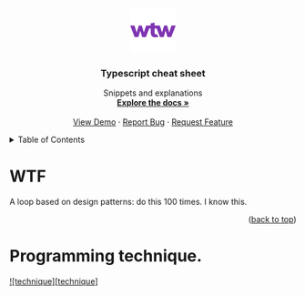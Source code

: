 <div id="top"></div>
<!--
*** Thanks for checking out the Best-README-Template. If you have a suggestion
*** that would make this better, please fork the repo and create a pull request
*** or simply open an issue with the tag "enhancement".
*** Don't forget to give the project a star!
*** Thanks again! Now go create something AMAZING! :D
-->

<!-- PROJECT SHIELDS -->
<!--
*** I'm using markdown "reference style" links for readability.
*** Reference links are enclosed in brackets [ ] instead of parentheses ( ).
*** See the bottom of this document for the declaration of the reference variables
*** for contributors-url, forks-url, etc. This is an optional, concise syntax you may use.
*** https://www.markdownguide.org/basic-syntax/#reference-style-links
-->

<!-- [![Contributors][contributors-shield]][contributors-url] -->

<!-- PROJECT LOGO -->
<br />
<div align="center">
  <a href="">
    <img src="images/WTW.png" alt="Logo" width="80" height="80">
  </a>

<h3 align="center">Typescript cheat sheet</h3>

  <p align="center">
    Snippets and explanations
    <br />
    <a href="https://github.com/Artchibald/typescript"><strong>Explore the docs »</strong></a>
    <br />
    <br />
    <a href="https://github.com/Artchibald/typescript">View Demo</a>
    ·
    <a href="https://github.com/Artchibald/typescript/issues">Report Bug</a>
    ·
    <a href="https://github.com/Artchibald/typescript/issues">Request Feature</a>
  </p>
</div>

<!-- TABLE OF CONTENTS -->
<details>
  <summary>Table of Contents</summary>
<ol>
   <li><a href="#WTF">WTF</a></li>
   <li><a href="#5-JS-Fundamentals">5 JS Fundamentals</a></li>
   <li><a href="#prerequisites">prerequisites</a></li>
   <li><a href="#Fixes-your-errors">Fixes your errors</a></li>
      <li><a href="#Promises">Other js stuff to know(more to be added here): Promises</a></li>
   <li>
      <a href="#Core-types">CORE TYPES</a>
      <ul>
         <li><a href="#Type-assignment-and-type-inference">Type assignment and type inference</a></li>
         <li><a href="#The-core-job-of-typescript">The core job of typescript</a></li>
         <li><a href="#All-object-types">All object types</a></li>
         <li><a href="#UNION-Types">UNION Types</a></li>
         <li><a href="#Litteral-Types">Litteral Types</a></li>
         <li><a href="#Type-aliases">Type aliases</a></li>
         <li><a href="#Function-return-and-void">Function return and void</a></li>
         <li><a href="#Function-types">Function types</a></li>
         <li><a href="#Unknown-type">Unknown type</a></li>
         <li><a href="#Never-type">Never type</a></li>
      </ul>
   </li>
</ol>
</details>

<!-- ABOUT THE PROJECT -->

# WTF

A loop based on design patterns: do this 100 times. I know this.

<p align="right">(<a href="#top">back to top</a>)</p>

# Programming technique.

[![technique][technique]](https://github.com/Artchibald/typescript)

<!-- MARKDOWN LINKS & IMAGES -->
<!-- https://www.markdownguide.org/basic-syntax/#reference-style-links -->

<!-- [contributors-shield]: https://img.shields.io/github/contributors/github_username/repo_name.svg?style=for-the-badge
[contributors-url]: https://github.com/github_username/repo_name/graphs/contributors -->

[owngenerics]: images/owngenerics.png
